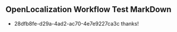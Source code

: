 ## OpenLocalization Workflow Test MarkDown
* 28dfb8fe-d29a-4ad2-ac70-4e7e9227ca3c thanks!

<!--HONumber=Aug16_HO3-->


